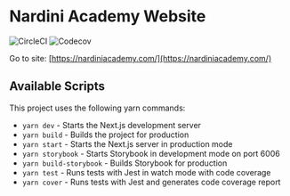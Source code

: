 # Nardini Academy Website

![CircleCI](https://img.shields.io/circleci/build/github/megatroom/nardini-academy)
![Codecov](https://img.shields.io/codecov/c/github/megatroom/nardini-academy)

Go to site: [https://nardiniacademy.com/](https://nardiniacademy.com/)

## Available Scripts

This project uses the following yarn commands:

- `yarn dev` - Starts the Next.js development server
- `yarn build` - Builds the project for production
- `yarn start` - Starts the Next.js server in production mode
- `yarn storybook` - Starts Storybook in development mode on port 6006
- `yarn build-storybook` - Builds Storybook for production
- `yarn test` - Runs tests with Jest in watch mode with code coverage
- `yarn cover` - Runs tests with Jest and generates code coverage report
